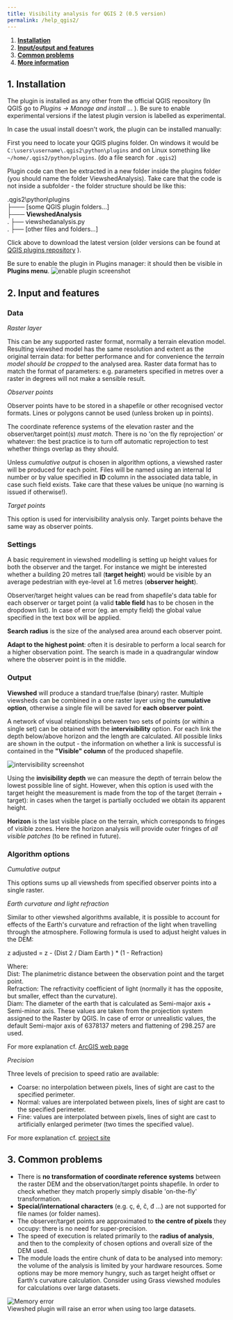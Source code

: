 ```yaml
---
title: Visibility analysis for QGIS 2 (0.5 version)
permalink: /help_qgis2/
---
```


1.  **[Installation](#1a)**
2.  **[Input/output and features](#1)**
3.  **[Common problems](#3)**
4.  **[More information](#4)**

1\. Installation
----------------

The plugin is installed as any other from the official QGIS repository (In QGIS go to _Plugins -> Manage and install_ ... ). Be sure to enable experimental versions if the latest plugin version is labelled as experimental.

In case the usual install doesn't work, the plugin can be installed manually:

First you need to locate your QGIS plugins folder. On windows it would be `C:\users\username\.qgis2\python\plugins` and on Linux something like `~/home/.qgis2/python/plugins`. (do a file search for `.qgis2`)

Plugin code can then be extracted in a new folder inside the plugins folder (you should name the folder ViewshedAnalysis). Take care that the code is not inside a subfolder - the folder structure should be like this:

.qgis2\\python\\plugins  
├─── \[some QGIS plugin folders...\]  
├─── **ViewshedAnalysis**  
.       ├── viewshedanalysis.py  
.       ├── \[other files and folders...\]  

Click above to download the latest version (older versions can be found at [QGIS plugins repository](https://plugins.qgis.org/plugins/ViewshedAnalysis/) ).

Be sure to enable the plugin in Plugins manager: it should then be visible in **Plugins menu**. ![enable plugin screenshot](images/enable_plugin.jpg)

2\. Input and features
----------------------

### Data

_Raster layer_

This can be any supported raster format, normally a terrain elevation model. Resulting viewshed model has the same resolution and extent as the original terrain data: for better performance and for convenience the _terrain model should be cropped_ to the analysed area. Raster data format has to match the format of parameters: e.g. parameters specified in metres over a raster in degrees will not make a sensible result.

_Observer points_

Observer points have to be stored in a shapefile or other recognised vector formats. Lines or polygons cannot be used (unless broken up in points).

The coordinate reference systems of the elevation raster and the observer/target point(s) _must match_. There is no 'on the fly reprojection' or whatever: the best practice is to turn off automatic reprojection to test whether things overlap as they should.

Unless _cumulative output_ is chosen in algorithm options, a viewshed raster will be produced for each point. Files will be named using an internal Id number or by value specified in **ID** column in the associated data table, in case such field exists. Take care that these values be unique (no warning is issued if otherwise!).

_Target points_

This option is used for intervisibility analysis only. Target points behave the same way as observer points.

### Settings

A basic requirement in viewshed modelling is setting up height values for both the observer and the target. For instance we might be interested whether a building 20 metres tall (**target height**) would be visible by an average pedestrian with eye-level at 1.6 metres (**observer height**).

Observer/target height values can be read from shapefile's data table for each observer or target point (a valid **table field** has to be chosen in the dropdown list). In case of error (eg. an empty field) the global value specified in the text box will be applied.

**Search radius** is the size of the analysed area around each observer point.

**Adapt to the highest point**: often it is desirable to perform a local search for a higher observation point. The search is made in a quadrangular window where the observer point is in the middle.

### Output

**Viewshed** will produce a standard true/false (binary) raster. Multiple viewsheds can be combined in a one raster layer using the **cumulative option**, otherwise a single file will be saved for **each observer point**.

A network of visual relationships between two sets of points (or within a single set) can be obtained with the **intervisibility** option. For each link the depth below/above horizon and the length are calculated. All possible links are shown in the output - the information on whether a link is successful is contained in the **"Visible" column** of the produced shapefile.

![intervisibility screenshot](images/intervisibility.jpg)

Using the **invisibility depth** we can measure the depth of terrain below the lowest possible line of sight. However, when this option is used with the target height the measurement is made from the top of the target (terrain + target): in cases when the target is partially occluded we obtain its apparent height.

**Horizon** is the last visible place on the terrain, which corresponds to fringes of visible zones. Here the horizon analysis will provide outer fringes of _all visible patches_ (to be refined in future).

### Algorithm options

_Cumulative output_

This options sums up all viewsheds from specified observer points into a single raster.

_Earth curvature and light refraction_

Similar to other viewshed algorithms available, it is possible to account for effects of the Earth's curvature and refraction of the light when travelling through the atmosphere. Following formula is used to adjust height values in the DEM:

z adjusted = z - (Dist 2 / Diam Earth ) \* (1 - Refraction)

Where:  
Dist: The planimetric distance between the observation point and the target point.  
Refraction: The refractivity coefficient of light (normally it has the opposite, but smaller, effect than the curvature).  
Diam: The diameter of the earth that is calculated as Semi-major axis + Semi-minor axis. These values are taken from the projection system assigned to the Raster by QGIS. In case of error or unrealistic values, the default Semi-major axis of 6378137 meters and flattening of 298.257 are used.

For more explanation cf. [ArcGIS web page](http://webhelp.esri.com/arcgisdesktop/9.3/index.cfm?TopicName=How%20Visibility%20works)

_Precision_

Three levels of precision to speed ratio are available:  

*   Coarse: no interpolation between pixels, lines of sight are cast to the specified perimeter.
*   Normal: values are interpolated between pixels, lines of sight are cast to the specified perimeter.
*   Fine: values are interpolated between pixels, lines of sight are cast to artificially enlarged perimeter (two times the specified value).

For more explanation cf. [project site](http://zoran-cuckovic.from.hr/landscape-analysis/visibility)

3\. Common problems
-------------------

*   There is **no transformation of coordinate reference systems** between the raster DEM and the observation/target points shapefile. In order to check whether they match properly simply disable 'on-the-fly' transformation.
*   **Special/international characters** (e.g. ç, é, č, đ ...) are not supported for file names (or folder names).
*   The observer/target points are approximated to **the centre of pixels** they occupy: there is no need for super-precision.
*   The speed of execution is related primarily to the **radius of analysis**, and then to the complexity of chosen options and overall size of the DEM used.
*   The module loads the entire chunk of data to be analysed into memory: the volume of the analysis is limited by your hardware resources. Some options may be more memory hungry, such as target height offset or Earth's curvature calculation. Consider using Grass viewshed modules for calculations over large datasets.

![Memory error](images/memory_error.png)  
Viewshed plugin will raise an error when using too large datasets.
